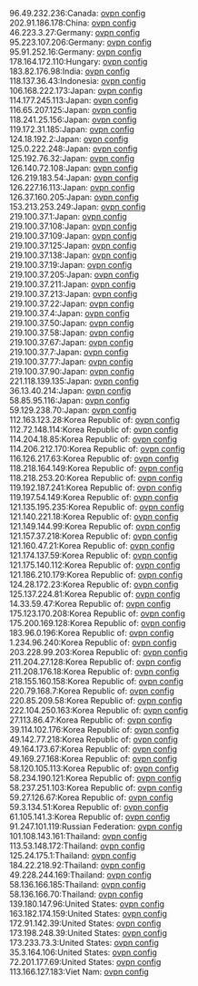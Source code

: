 96.49.232.236:Canada: [ovpn config](vpn/96_49_232_236.ovpn)  
202.91.186.178:China: [ovpn config](vpn/202_91_186_178.ovpn)  
46.223.3.27:Germany: [ovpn config](vpn/46_223_3_27.ovpn)  
95.223.107.206:Germany: [ovpn config](vpn/95_223_107_206.ovpn)  
95.91.252.16:Germany: [ovpn config](vpn/95_91_252_16.ovpn)  
178.164.172.110:Hungary: [ovpn config](vpn/178_164_172_110.ovpn)  
183.82.176.98:India: [ovpn config](vpn/183_82_176_98.ovpn)  
118.137.36.43:Indonesia: [ovpn config](vpn/118_137_36_43.ovpn)  
106.168.222.173:Japan: [ovpn config](vpn/106_168_222_173.ovpn)  
114.177.245.113:Japan: [ovpn config](vpn/114_177_245_113.ovpn)  
116.65.207.125:Japan: [ovpn config](vpn/116_65_207_125.ovpn)  
118.241.25.156:Japan: [ovpn config](vpn/118_241_25_156.ovpn)  
119.172.31.185:Japan: [ovpn config](vpn/119_172_31_185.ovpn)  
124.18.192.2:Japan: [ovpn config](vpn/124_18_192_2.ovpn)  
125.0.222.248:Japan: [ovpn config](vpn/125_0_222_248.ovpn)  
125.192.76.32:Japan: [ovpn config](vpn/125_192_76_32.ovpn)  
126.140.72.108:Japan: [ovpn config](vpn/126_140_72_108.ovpn)  
126.219.183.54:Japan: [ovpn config](vpn/126_219_183_54.ovpn)  
126.227.16.113:Japan: [ovpn config](vpn/126_227_16_113.ovpn)  
126.37.160.205:Japan: [ovpn config](vpn/126_37_160_205.ovpn)  
153.213.253.249:Japan: [ovpn config](vpn/153_213_253_249.ovpn)  
219.100.37.1:Japan: [ovpn config](vpn/219_100_37_1.ovpn)  
219.100.37.108:Japan: [ovpn config](vpn/219_100_37_108.ovpn)  
219.100.37.109:Japan: [ovpn config](vpn/219_100_37_109.ovpn)  
219.100.37.125:Japan: [ovpn config](vpn/219_100_37_125.ovpn)  
219.100.37.138:Japan: [ovpn config](vpn/219_100_37_138.ovpn)  
219.100.37.19:Japan: [ovpn config](vpn/219_100_37_19.ovpn)  
219.100.37.205:Japan: [ovpn config](vpn/219_100_37_205.ovpn)  
219.100.37.211:Japan: [ovpn config](vpn/219_100_37_211.ovpn)  
219.100.37.213:Japan: [ovpn config](vpn/219_100_37_213.ovpn)  
219.100.37.22:Japan: [ovpn config](vpn/219_100_37_22.ovpn)  
219.100.37.4:Japan: [ovpn config](vpn/219_100_37_4.ovpn)  
219.100.37.50:Japan: [ovpn config](vpn/219_100_37_50.ovpn)  
219.100.37.58:Japan: [ovpn config](vpn/219_100_37_58.ovpn)  
219.100.37.67:Japan: [ovpn config](vpn/219_100_37_67.ovpn)  
219.100.37.7:Japan: [ovpn config](vpn/219_100_37_7.ovpn)  
219.100.37.77:Japan: [ovpn config](vpn/219_100_37_77.ovpn)  
219.100.37.90:Japan: [ovpn config](vpn/219_100_37_90.ovpn)  
221.118.139.135:Japan: [ovpn config](vpn/221_118_139_135.ovpn)  
36.13.40.214:Japan: [ovpn config](vpn/36_13_40_214.ovpn)  
58.85.95.116:Japan: [ovpn config](vpn/58_85_95_116.ovpn)  
59.129.238.70:Japan: [ovpn config](vpn/59_129_238_70.ovpn)  
112.163.123.28:Korea Republic of: [ovpn config](vpn/112_163_123_28.ovpn)  
112.72.148.114:Korea Republic of: [ovpn config](vpn/112_72_148_114.ovpn)  
114.204.18.85:Korea Republic of: [ovpn config](vpn/114_204_18_85.ovpn)  
114.206.212.170:Korea Republic of: [ovpn config](vpn/114_206_212_170.ovpn)  
116.126.217.63:Korea Republic of: [ovpn config](vpn/116_126_217_63.ovpn)  
118.218.164.149:Korea Republic of: [ovpn config](vpn/118_218_164_149.ovpn)  
118.218.253.20:Korea Republic of: [ovpn config](vpn/118_218_253_20.ovpn)  
119.192.187.241:Korea Republic of: [ovpn config](vpn/119_192_187_241.ovpn)  
119.197.54.149:Korea Republic of: [ovpn config](vpn/119_197_54_149.ovpn)  
121.135.195.235:Korea Republic of: [ovpn config](vpn/121_135_195_235.ovpn)  
121.140.221.18:Korea Republic of: [ovpn config](vpn/121_140_221_18.ovpn)  
121.149.144.99:Korea Republic of: [ovpn config](vpn/121_149_144_99.ovpn)  
121.157.37.218:Korea Republic of: [ovpn config](vpn/121_157_37_218.ovpn)  
121.160.47.21:Korea Republic of: [ovpn config](vpn/121_160_47_21.ovpn)  
121.174.137.59:Korea Republic of: [ovpn config](vpn/121_174_137_59.ovpn)  
121.175.140.112:Korea Republic of: [ovpn config](vpn/121_175_140_112.ovpn)  
121.186.210.179:Korea Republic of: [ovpn config](vpn/121_186_210_179.ovpn)  
124.28.172.23:Korea Republic of: [ovpn config](vpn/124_28_172_23.ovpn)  
125.137.224.81:Korea Republic of: [ovpn config](vpn/125_137_224_81.ovpn)  
14.33.59.47:Korea Republic of: [ovpn config](vpn/14_33_59_47.ovpn)  
175.123.170.208:Korea Republic of: [ovpn config](vpn/175_123_170_208.ovpn)  
175.200.169.128:Korea Republic of: [ovpn config](vpn/175_200_169_128.ovpn)  
183.96.0.196:Korea Republic of: [ovpn config](vpn/183_96_0_196.ovpn)  
1.234.96.240:Korea Republic of: [ovpn config](vpn/1_234_96_240.ovpn)  
203.228.99.203:Korea Republic of: [ovpn config](vpn/203_228_99_203.ovpn)  
211.204.27.128:Korea Republic of: [ovpn config](vpn/211_204_27_128.ovpn)  
211.208.176.18:Korea Republic of: [ovpn config](vpn/211_208_176_18.ovpn)  
218.155.160.158:Korea Republic of: [ovpn config](vpn/218_155_160_158.ovpn)  
220.79.168.7:Korea Republic of: [ovpn config](vpn/220_79_168_7.ovpn)  
220.85.209.58:Korea Republic of: [ovpn config](vpn/220_85_209_58.ovpn)  
222.104.250.163:Korea Republic of: [ovpn config](vpn/222_104_250_163.ovpn)  
27.113.86.47:Korea Republic of: [ovpn config](vpn/27_113_86_47.ovpn)  
39.114.102.176:Korea Republic of: [ovpn config](vpn/39_114_102_176.ovpn)  
49.142.77.218:Korea Republic of: [ovpn config](vpn/49_142_77_218.ovpn)  
49.164.173.67:Korea Republic of: [ovpn config](vpn/49_164_173_67.ovpn)  
49.169.27.168:Korea Republic of: [ovpn config](vpn/49_169_27_168.ovpn)  
58.120.105.113:Korea Republic of: [ovpn config](vpn/58_120_105_113.ovpn)  
58.234.190.121:Korea Republic of: [ovpn config](vpn/58_234_190_121.ovpn)  
58.237.251.103:Korea Republic of: [ovpn config](vpn/58_237_251_103.ovpn)  
59.27.126.67:Korea Republic of: [ovpn config](vpn/59_27_126_67.ovpn)  
59.3.134.51:Korea Republic of: [ovpn config](vpn/59_3_134_51.ovpn)  
61.105.141.3:Korea Republic of: [ovpn config](vpn/61_105_141_3.ovpn)  
91.247.101.119:Russian Federation: [ovpn config](vpn/91_247_101_119.ovpn)  
101.108.143.161:Thailand: [ovpn config](vpn/101_108_143_161.ovpn)  
113.53.148.172:Thailand: [ovpn config](vpn/113_53_148_172.ovpn)  
125.24.175.1:Thailand: [ovpn config](vpn/125_24_175_1.ovpn)  
184.22.218.92:Thailand: [ovpn config](vpn/184_22_218_92.ovpn)  
49.228.244.169:Thailand: [ovpn config](vpn/49_228_244_169.ovpn)  
58.136.166.185:Thailand: [ovpn config](vpn/58_136_166_185.ovpn)  
58.136.166.70:Thailand: [ovpn config](vpn/58_136_166_70.ovpn)  
139.180.147.96:United States: [ovpn config](vpn/139_180_147_96.ovpn)  
163.182.174.159:United States: [ovpn config](vpn/163_182_174_159.ovpn)  
172.91.142.39:United States: [ovpn config](vpn/172_91_142_39.ovpn)  
173.198.248.39:United States: [ovpn config](vpn/173_198_248_39.ovpn)  
173.233.73.3:United States: [ovpn config](vpn/173_233_73_3.ovpn)  
35.3.164.106:United States: [ovpn config](vpn/35_3_164_106.ovpn)  
72.201.177.69:United States: [ovpn config](vpn/72_201_177_69.ovpn)  
113.166.127.183:Viet Nam: [ovpn config](vpn/113_166_127_183.ovpn)  
